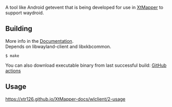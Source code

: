 A tool like Android getevent that is being developed for use in [XtMapper](https://github.com/Xtr126/XtMapper) to support waydroid.
## Building 
More info in the [Documentation](https://xtr126.github.io/XtMapper-docs/wlclient/1-building/).  
Depends on libwayland-client and libxkbcommon.

    $ make
You can also download executable binary from last successful build: [GitHub actions](https://github.com/Xtr126/wayland-getevent/actions)

## Usage
https://xtr126.github.io/XtMapper-docs/wlclient/2-usage
